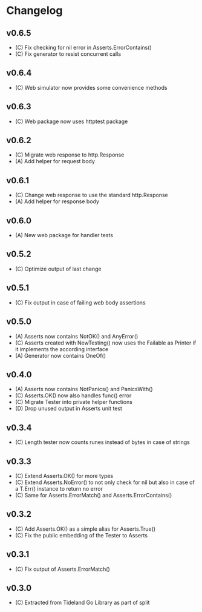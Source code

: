 # Changelog

## v0.6.5

* (C) Fix checking for nil error in Asserts.ErrorContains()
* (C) Fix generator to resist concurrent calls

## v0.6.4

* (C) Web simulator now provides some convenience methods

## v0.6.3

* (C) Web package now uses httptest package

## v0.6.2

* (C) Migrate web response to http.Response
* (A) Add helper for request body

## v0.6.1

* (C) Change web response to use the standard http.Response
* (A) Add helper for response body

## v0.6.0

* (A) New web package for handler tests

## v0.5.2

* (C) Optimize output of last change

## v0.5.1

* (C) Fix output in case of failing web body assertions

## v0.5.0

* (A) Asserts now contains NotOK() and AnyError()
* (C) Asserts created with NewTesting() now uses the Failable as Printer if
      it implements the according interface
* (A) Generator now contains OneOf()

## v0.4.0

* (A) Asserts now contains NotPanics() and PanicsWith()
* (C) Asserts.OK() now also handles func() error
* (C) Migrate Tester into private helper functions
* (D) Drop unused output in Asserts unit test

## v0.3.4

* (C) Length tester now counts runes instead of bytes in case of strings

## v0.3.3

* (C) Extend Asserts.OK() for more types
* (C) Extend Asserts.NoError() to not only check for nil but also in case
  of a T.Err() instance to return no error
* (C) Same for Asserts.ErrorMatch() and Asserts.ErrorContains()

## v0.3.2

* (C) Add Asserts.OK() as a simple alias for Asserts.True()
* (C) Fix the public embedding of the Tester to Asserts

## v0.3.1

* (C) Fix output of Asserts.ErrorMatch()

## v0.3.0

* (C) Extracted from Tideland Go Library as part of split

